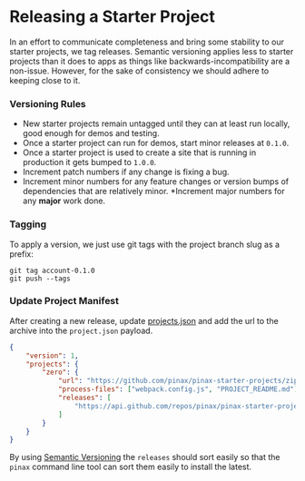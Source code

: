 # Releasing a Starter Project

In an effort to communicate completeness and bring some stability to our starter
projects, we tag releases. Semantic versioning applies less to starter projects
than it does to apps as things like backwards-incompatibility are a non-issue.
However, for the sake of consistency we should adhere to keeping close to it.

### Versioning Rules

* New starter projects remain untagged until they can at least run locally,
  good enough for demos and testing.
* Once a starter project can run for demos, start minor releases at `0.1.0`.
* Once a starter project is used to create a site that is running in production
  it gets bumped to `1.0.0`.
* Increment patch numbers if any change is fixing a bug.
* Increment minor numbers for any feature changes or version bumps of dependencies
  that are relatively minor.
*Increment major numbers for any **major** work done.


### Tagging

To apply a version, we just use git tags with the project branch slug as a
prefix:

```
git tag account-0.1.0
git push --tags
```

### Update Project Manifest

After creating a new release, update [projects.json](https://github.com/pinax/pinax/blob/master/projects.json) and
add the url to the archive into the `project.json` payload.

```json
{
    "version": 1,
    "projects": {
        "zero": {
            "url": "https://github.com/pinax/pinax-starter-projects/zipball/zero",
            "process-files": ["webpack.config.js", "PROJECT_README.md"],
            "releases": [
                "https://api.github.com/repos/pinax/pinax-starter-projects/tarball/zero-1.0.0"
            ]
        }
    }
}
```

By using [Semantic Versioning](http://semver.org/) the `releases` should sort
easily so that the `pinax` command line tool can sort them easily to install the
latest.
